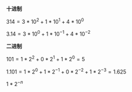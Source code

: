 **十进制**

$314=3*10^2+1*10^1+4*10^0$

$3.14=3*10^0+1*10^{-1}+4*10^{-2}$



**二进制**

$101=1*2^2+0*2^1+1*2^0=5$

$1.101=1*2^0+1*2^{-1}+0*2^{-2}+1*2^{-3}=1.625$

$1*2^{-n}$









